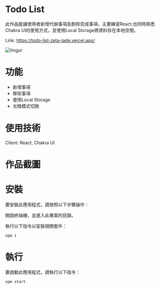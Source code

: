 # Todo List

此作品能讓使用者新增代辦事項及刪除完成事項，主要練習React,也同時熟悉Chakra UI的使用方式，並使用Local Storage將資料存在本地空間。

Link: https://todo-list-zeta-jade.vercel.app/

![Imgur](https://i.imgur.com/O4g4jeN.png)


<!-- ABOUT THE PROJECT -->

# 功能

- 新增事項
- 移除事項
- 使用Local Storage
- 光暗模式切換

# 使用技術

Client: React, Chakra UI

# 作品截圖


# 安裝

要安裝此應用程式，請按照以下步驟操作：

開啟終端機，並進入此專案的目錄。

執行以下指令以安裝相關套件：

```
npm i
```

# 執行

要啟動此應用程式，請執行以下指令：

```
npm start
```
